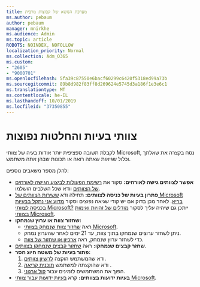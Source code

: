 ```yaml
---
title: מערכת הנושא של קבוצות מרבית
ms.author: pebaum
author: pebaum
manager: mnirkhe
ms.audience: Admin
ms.topic: article
ROBOTS: NOINDEX, NOFOLLOW
localization_priority: Normal
ms.collection: Adm_O365
ms.custom:
- "2605"
- "9000701"
ms.openlocfilehash: 5fa39c87550e6bacf60299c6420f5318ed99a73b
ms.sourcegitcommit: 89b8d982f83ff8d269624e5745d3a186f1e3e6c1
ms.translationtype: MT
ms.contentlocale: he-IL
ms.lasthandoff: 10/01/2019
ms.locfileid: "37350855"
---
```

#   <a name="teams-common-issues-and-resolutions"></a>צוותי בעיות והחלטות נפוצות

לקבלת תשובה ספציפית יותר אודות בעיה של צוותי Microsoft, נסח בקצרה את שאלתך וכלול שגיאות שאתה רואה או תכונות שבהן אתה משתמש.

להלן מספר משאבים נוספים:

- **אפשר לצוותים גישה לאורחים:** סקור את [רשימת הפעולות לביצוע הגישה לאורחים של הצוותים](https://docs.microsoft.com/microsoftteams/guest-access-checklist) וודא שכל השלבים הושלמו.
- **פתרון בעיות של כניסה לצוותים:** תחילה ודא [ששירות הצוותים של Microsoft בריא](https://admin.microsoft.com/Adminportal/Home?source=applauncher#/servicehealth). לאחר מכן בדוק אם יש קודי שגיאה נפוצים וסקור [מדוע אני נתקל בבעיות בכניסה לצוותי Microsoft?](https://support.office.com/article/a02f683b-61a3-4008-9447-ee60c5593b0f)  ייתכן גם שיהיה עליך לסקור [מודלים של זהויות ואימות בצוותי Microsoft](https://docs.microsoft.com/MicrosoftTeams/identify-models-authentication).
- **שחזור צוות או ערוץ שנמחקו:** 
    - ראה [שחזור צוות שנמחק בצוותי Microsoft](https://blogs.technet.microsoft.com/skypehybridguy/2017/07/23/restoring-a-deleted-team-in-microsoft-teams/).
    - ניתן לשחזר ערוצים שנמחקו בתוך צוות, עד 21 ימים לאחר שהערוץ נמחק. 
    - כדי לשחזר ערוץ שנמחק, ראה [ארכיון או שחזור של צוות](https://support.office.com/article/archive-or-restore-a-team-dc161cfd-b328-440f-974b-5da5bd98b5a7).
- **שחזר קבצים שנמחקו:** ראה [שחזור קבצים שנמחקו בצוותים](https://support.office.com/article/recover-deleted-files-in-teams-a591d771-89a6-49e2-ab7e-271936fe3c4e).
- **פתור בעיות של משטח חיוג חסר:**  
    1. ודא שהמשתמש הוקצה [לרשיון צוותים](https://docs.microsoft.com/MicrosoftTeams/assign-teams-licenses).
    2. ודא שהוקצתה למשתמש [תוכנית קריאה](https://docs.microsoft.com/MicrosoftTeams/calling-plan-landing-page) .
    3. הפוך את המשתמשים לזמינים עבור [קול ארגוני](https://docs.microsoft.com/en-us/skypeforbusiness/skype-for-business-hybrid-solutions/plan-your-phone-system-cloud-pbx-solution/enable-users-for-enterprise-voice-online-and-phone-system-voicemail#to-enable-your-users-for-phone-system-in-office-365-voice-and-voicemail).
- **בעיות ידועות בצוותים:** קרא [בעיות ידועות עבור צוותי Microsoft](https://docs.microsoft.com/microsoftteams/known-issues).